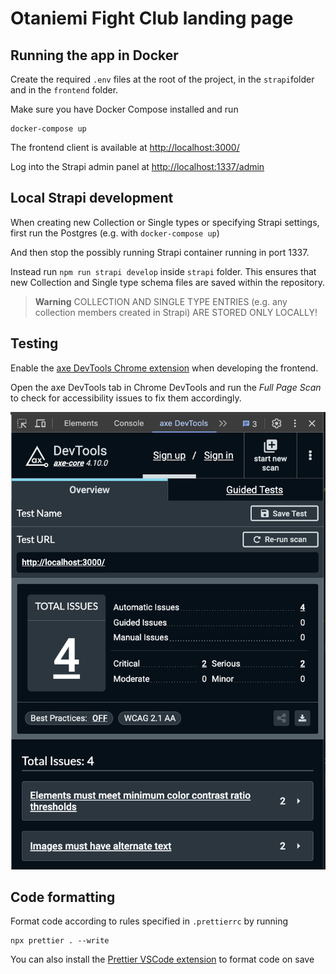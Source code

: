 # Otaniemi Fight Club landing page

## Running the app in Docker

Create the required `.env` files at the root of the project, in the `strapi`folder and in the `frontend` folder.

Make sure you have Docker Compose installed and run

```shell
docker-compose up
```

The frontend client is available at <a href="http://localhost:3000/" target="_blank">http://localhost:3000/</a>

Log into the Strapi admin panel at <a href="http://localhost:1337/admin" target="_blank">http://localhost:1337/admin</a>

## Local Strapi development

When creating new Collection or Single types or specifying Strapi settings, first run the Postgres (e.g. with `docker-compose up`)

And then stop the possibly running Strapi container running in port 1337.

Instead run `npm run strapi develop` inside `strapi` folder. This ensures that new Collection and Single type schema files are saved within the repository.

> **Warning**
> COLLECTION AND SINGLE TYPE ENTRIES (e.g. any collection members created in Strapi) ARE STORED ONLY LOCALLY!

## Testing

Enable the <a href="https://chromewebstore.google.com/detail/axe-devtools-web-accessib/lhdoppojpmngadmnindnejefpokejbdd?utm_source=deque.com&utm_medium=referral&utm_campaign=axe-browser-extensions_hero&pli=1" target="_blank">axe DevTools Chrome extension</a> when developing the frontend.

Open the axe DevTools tab in Chrome DevTools and run the _Full Page Scan_ to check for accessibility issues to fix them accordingly.

![Axe DevTools Tab](./assets/axeDevTools.png)

## Code formatting

Format code according to rules specified in `.prettierrc` by running

```shell
npx prettier . --write
```

You can also install the <a href="https://marketplace.visualstudio.com/items?itemName=esbenp.prettier-vscode" target="_blank">Prettier VSCode extension</a> to format code on save
